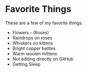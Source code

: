 # Favorite Things

These are a few of my favorite things:

- Flowers - (Roses)
- Raindrops on roses
- Whiskers on kittens
- Bright copper kettles
- Warm woolen mittens
- Not editing directly on GitHub
- Getting Sleep

